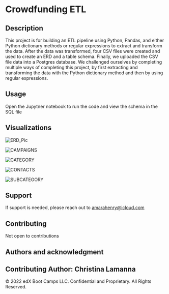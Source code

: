 # Crowdfunding ETL

## Description
This project is for building an ETL pipeline using Python, Pandas, and either Python dictionary methods or regular expressions to extract and transform the data. After the data was transformed, four CSV files were created and used  to create an ERD and a table schema. Finally, we uploaded the CSV file data into a Postgres database. We challenged ourselves by completing multiple ways of completing this project, by first extracting and transforming the data with the Python dictionary method and then by using regular expressions.

## Usage
Open the Jupytner notebook to run the code and view the schema in the SQL file

## Visualizations

![ERD_Pic](https://github.com/amaramh10/Crowdfunding_ETL/assets/131200333/9280810b-4504-41a2-9492-a294a18548b5)

![CAMPAIGNS](https://github.com/amaramh10/Crowdfunding_ETL/assets/131200333/4d4d1b49-77a8-483c-96e4-2e02e3a64a1b)

![CATEGORY](https://github.com/amaramh10/Crowdfunding_ETL/assets/131200333/7e58963c-1f79-4793-8e46-9d5cc707f94b)

![CONTACTS](https://github.com/amaramh10/Crowdfunding_ETL/assets/131200333/2c9f1553-6e0b-4667-84f7-c493f725dc0a)

![SUBCATEGORY](https://github.com/amaramh10/Crowdfunding_ETL/assets/131200333/34fcaa49-66cc-4891-af50-5e0ded1fe73d)


## Support
If support is needed, please reach out to amarahenry@icloud.com

## Contributing
Not open to contributions

## Authors and acknowledgment
Contributing Author: Christina Lamanna 
---

© 2022 edX Boot Camps LLC. Confidential and Proprietary. All Rights Reserved.
